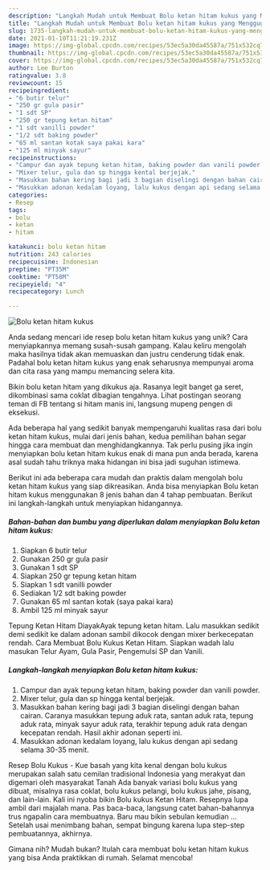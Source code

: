 ```yaml
---
description: "Langkah Mudah untuk Membuat Bolu ketan hitam kukus yang Menggugah Selera"
title: "Langkah Mudah untuk Membuat Bolu ketan hitam kukus yang Menggugah Selera"
slug: 1735-langkah-mudah-untuk-membuat-bolu-ketan-hitam-kukus-yang-menggugah-selera
date: 2021-01-10T11:21:19.231Z
image: https://img-global.cpcdn.com/recipes/53ec5a30da45587a/751x532cq70/bolu-ketan-hitam-kukus-foto-resep-utama.jpg
thumbnail: https://img-global.cpcdn.com/recipes/53ec5a30da45587a/751x532cq70/bolu-ketan-hitam-kukus-foto-resep-utama.jpg
cover: https://img-global.cpcdn.com/recipes/53ec5a30da45587a/751x532cq70/bolu-ketan-hitam-kukus-foto-resep-utama.jpg
author: Lee Burton
ratingvalue: 3.8
reviewcount: 15
recipeingredient:
- "6 butir telur"
- "250 gr gula pasir"
- "1 sdt SP"
- "250 gr tepung ketan hitam"
- "1 sdt vanilli powder"
- "1/2 sdt baking powder"
- "65 ml santan kotak saya pakai kara"
- "125 ml minyak sayur"
recipeinstructions:
- "Campur dan ayak tepung ketan hitam, baking powder dan vanili powder."
- "Mixer telur, gula dan sp hingga kental berjejak."
- "Masukkan bahan kering bagi jadi 3 bagian diselingi dengan bahan cairan. Caranya masukkan tepung aduk rata, santan aduk rata, tepung aduk rata, minyak sayur aduk rata, terakhir tepung aduk rata dengan kecepatan rendah. Hasil akhir adonan seperti ini."
- "Masukkan adonan kedalam loyang, lalu kukus dengan api sedang selama 30-35 menit."
categories:
- Resep
tags:
- bolu
- ketan
- hitam

katakunci: bolu ketan hitam 
nutrition: 243 calories
recipecuisine: Indonesian
preptime: "PT35M"
cooktime: "PT58M"
recipeyield: "4"
recipecategory: Lunch

---
```



![Bolu ketan hitam kukus](https://img-global.cpcdn.com/recipes/53ec5a30da45587a/751x532cq70/bolu-ketan-hitam-kukus-foto-resep-utama.jpg)

Anda sedang mencari ide resep bolu ketan hitam kukus yang unik? Cara menyiapkannya memang susah-susah gampang. Kalau keliru mengolah maka hasilnya tidak akan memuaskan dan justru cenderung tidak enak. Padahal bolu ketan hitam kukus yang enak seharusnya mempunyai aroma dan cita rasa yang mampu memancing selera kita.

Bikin bolu ketan hitam yang dikukus aja. Rasanya legit banget ga seret, dikombinasi sama coklat dibagian tengahnya. Lihat postingan seorang teman di FB tentang si hitam manis ini, langsung mupeng pengen di eksekusi.

Ada beberapa hal yang sedikit banyak mempengaruhi kualitas rasa dari bolu ketan hitam kukus, mulai dari jenis bahan, kedua pemilihan bahan segar hingga cara membuat dan menghidangkannya. Tak perlu pusing jika ingin menyiapkan bolu ketan hitam kukus enak di mana pun anda berada, karena asal sudah tahu triknya maka hidangan ini bisa jadi suguhan istimewa.


Berikut ini ada beberapa cara mudah dan praktis dalam mengolah bolu ketan hitam kukus yang siap dikreasikan. Anda bisa menyiapkan Bolu ketan hitam kukus menggunakan 8 jenis bahan dan 4 tahap pembuatan. Berikut ini langkah-langkah untuk menyiapkan hidangannya.

<!--inarticleads1-->

##### Bahan-bahan dan bumbu yang diperlukan dalam menyiapkan Bolu ketan hitam kukus:

1. Siapkan 6 butir telur
1. Gunakan 250 gr gula pasir
1. Gunakan 1 sdt SP
1. Siapkan 250 gr tepung ketan hitam
1. Siapkan 1 sdt vanilli powder
1. Sediakan 1/2 sdt baking powder
1. Gunakan 65 ml santan kotak (saya pakai kara)
1. Ambil 125 ml minyak sayur


Tepung Ketan Hitam DiayakAyak tepung ketan hitam. Lalu masukkan sedikit demi sedikit ke dalam adonan sambil dikocok dengan mixer berkecepatan rendah. Cara Membuat Bolu Kukus Ketan Hitam. Siapkan wadah lalu masukan Telur Ayam, Gula Pasir, Pengemulsi SP dan Vanili. 

<!--inarticleads2-->

##### Langkah-langkah menyiapkan Bolu ketan hitam kukus:

1. Campur dan ayak tepung ketan hitam, baking powder dan vanili powder.
1. Mixer telur, gula dan sp hingga kental berjejak.
1. Masukkan bahan kering bagi jadi 3 bagian diselingi dengan bahan cairan. Caranya masukkan tepung aduk rata, santan aduk rata, tepung aduk rata, minyak sayur aduk rata, terakhir tepung aduk rata dengan kecepatan rendah. Hasil akhir adonan seperti ini.
1. Masukkan adonan kedalam loyang, lalu kukus dengan api sedang selama 30-35 menit.


Resep Bolu Kukus - Kue basah yang kita kenal dengan bolu kukus merupakan salah satu cemilan tradisional Indonesia yang merakyat dan digemari oleh masyarakat Tanah Ada banyak variasi bolu kukus yang dibuat, misalnya rasa coklat, bolu kukus pelangi, bolu kukus jahe, pisang, dan lain-lain. Kali ini nyoba bikin Bolu kukus Ketan Hitam. Resepnya lupa ambil dari majalah mana. Pas baca-baca, langsung catet bahan-bahannya trus ngapalin cara membuatnya. Baru mau bikin sebulan kemudian … Setelah usai menimbang bahan, sempat bingung karena lupa step-step pembuatannya, akhirnya. 

Gimana nih? Mudah bukan? Itulah cara membuat bolu ketan hitam kukus yang bisa Anda praktikkan di rumah. Selamat mencoba!
